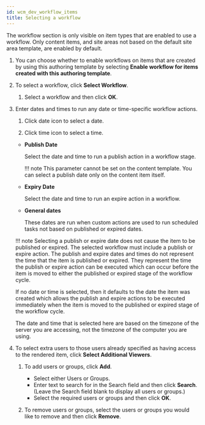 ```yaml
---
id: wcm_dev_workflow_items
title: Selecting a workflow
---
```





The workflow section is only visible on item types that are enabled to use a workflow. Only content items, and site areas not based on the default site area template, are enabled by default.

1.  You can choose whether to enable workflows on items that are created by using this authoring template by selecting **Enable workflow for items created with this authoring template**.

2.  To select a workflow, click **Select Workflow**.

    1.  Select a workflow and then click **OK**.

3.  Enter dates and times to run any date or time-specific workflow actions.

    1.  Click date icon to select a date.

    2.  Click time icon to select a time.

    -   **Publish Date**

        Select the date and time to run a publish action in a workflow stage.

        !!! note
            This parameter cannot be set on the content template. You can select a publish date only on the content item itself.

    -   **Expiry Date**

        Select the date and time to run an expire action in a workflow.

    -   **General dates**

        These dates are run when custom actions are used to run scheduled tasks not based on published or expired dates.

    !!! note
        Selecting a publish or expire date does not cause the item to be published or expired. The selected workflow must include a publish or expire action. The publish and expire dates and times do not represent the time that the item is published or expired. They represent the time the publish or expire action can be executed which can occur before the item is moved to either the published or expired stage of the workflow cycle.

    If no date or time is selected, then it defaults to the date the item was created which allows the publish and expire actions to be executed immediately when the item is moved to the published or expired stage of the workflow cycle.

    The date and time that is selected here are based on the timezone of the server you are accessing, not the timezone of the computer you are using.

4.  To select extra users to those users already specified as having access to the rendered item, click **Select Additional Viewers**.

    1.  To add users or groups, click **Add**.

        -   Select either Users or Groups.
        -   Enter text to search for in the Search field and then click **Search**. \(Leave the Search field blank to display all users or groups.\)
        -   Select the required users or groups and then click **OK**.
        
    2.  To remove users or groups, select the users or groups you would like to remove and then click **Remove**.



